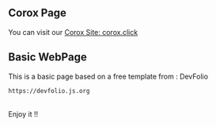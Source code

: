 ## Corox Page
You can visit our <a href="https://corox.click">Corox Site: corox.click</a> 
## Basic WebPage

This is a basic page based on a free template from : DevFolio
```
https://devfolio.js.org
```
<br>
Enjoy it !!

